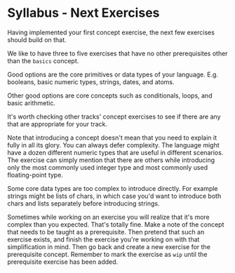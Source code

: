 # Syllabus - Next Exercises

Having implemented your first concept exercise, the next few exercises should build on that.

We like to have three to five exercises that have no other prerequisites other than the `basics` concept.

Good options are the core primitives or data types of your language.
E.g. booleans, basic numeric types, strings, dates, and atoms.

Other good options are core concepts such as conditionals, loops, and basic arithmetic.

It's worth checking other tracks' concept exercises to see if there are any that are appropriate for your track.

Note that introducing a concept doesn't mean that you need to explain it fully in all its glory.
You can always defer complexity.
The language might have a dozen different numeric types that are useful in different scenarios.
The exercise can simply mention that there are others while introducing only the most commonly used integer type and most commonly used floating-point type.

Some core data types are too complex to introduce directly.
For example strings might be lists of chars, in which case you'd want to introduce both chars and lists separately before introducing strings.

Sometimes while working on an exercise you will realize that it's more complex than you expected.
That's totally fine.
Make a note of the concept that needs to be taught as a prerequisite.
Then pretend that such an exercise exists, and finish the exercise you're working on with that simplification in mind.
Then go back and create a new exercise for the prerequisite concept.
Remember to mark the exercise as `wip` until the prerequisite exercise has been added.
